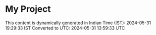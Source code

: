 # My Project

This content is dynamically generated in Indian Time (IST): 2024-05-31 19:29:33 IST
Converted to UTC: 2024-05-31 13:59:33 UTC
